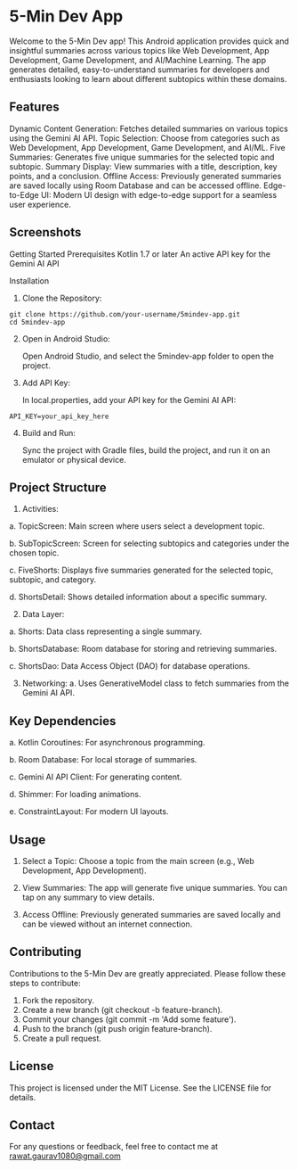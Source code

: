# 5-Min Dev App

Welcome to the 5-Min Dev app! This Android application provides quick and insightful summaries across various topics like Web Development, App Development, Game Development, and AI/Machine Learning. The app generates detailed, easy-to-understand summaries for developers and enthusiasts looking to learn about different subtopics within these domains.

## Features
Dynamic Content Generation: Fetches detailed summaries on various topics using the Gemini AI API.
Topic Selection: Choose from categories such as Web Development, App Development, Game Development, and AI/ML.
Five Summaries: Generates five unique summaries for the selected topic and subtopic.
Summary Display: View summaries with a title, description, key points, and a conclusion.
Offline Access: Previously generated summaries are saved locally using Room Database and can be accessed offline.
Edge-to-Edge UI: Modern UI design with edge-to-edge support for a seamless user experience.

## Screenshots

Getting Started
Prerequisites
Kotlin 1.7 or later
An active API key for the Gemini AI API

Installation
1. Clone the Repository:

```
git clone https://github.com/your-username/5mindev-app.git
cd 5mindev-app
```

2. Open in Android Studio:

    Open Android Studio, and select the 5mindev-app folder to open the project.

3. Add API Key:

    In local.properties, add your API key for the Gemini AI API:

  ``API_KEY=your_api_key_here``

4. Build and Run:

    Sync the project with Gradle files, build the project, and run it on an emulator or physical device.

## Project Structure

1. Activities:

 a. TopicScreen: Main screen where users select a development topic.
 
 b. SubTopicScreen: Screen for selecting subtopics and categories under the chosen topic.
 
 c. FiveShorts: Displays five summaries generated for the selected topic, subtopic, and category.
 
 d. ShortsDetail: Shows detailed information about a specific summary.

2. Data Layer:

  a. Shorts: Data class representing a single summary.
  
  b. ShortsDatabase: Room database for storing and retrieving summaries.
  
  c. ShortsDao: Data Access Object (DAO) for database operations.

3. Networking:
  a. Uses GenerativeModel class to fetch summaries from the Gemini AI API.

## Key Dependencies

a. Kotlin Coroutines: For asynchronous programming.
 
b. Room Database: For local storage of summaries.
  
c. Gemini AI API Client: For generating content.
  
d. Shimmer: For loading animations.
  
e. ConstraintLayout: For modern UI layouts.

## Usage

1. Select a Topic: Choose a topic from the main screen (e.g., Web Development, App Development).
   
2. View Summaries: The app will generate five unique summaries. You can tap on any summary to view details.
  
3. Access Offline: Previously generated summaries are saved locally and can be viewed without an internet connection.
  
##  Contributing

Contributions to the 5-Min Dev are greatly appreciated. Please follow these steps to contribute:

1. Fork the repository.
2. Create a new branch (git checkout -b feature-branch).
3. Commit your changes (git commit -m 'Add some feature').
4. Push to the branch (git push origin feature-branch).
5. Create a pull request.

##  License
This project is licensed under the MIT License. See the LICENSE file for details.

##  Contact
For any questions or feedback, feel free to contact me at rawat.gaurav1080@gmail.com
